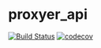 # proxyer_api
[![Build Status](https://www.travis-ci.org/TyrSnow/proxyer_api.svg?branch=develop)](https://www.travis-ci.org/TyrSnow/proxyer_api) [![codecov](https://codecov.io/gh/TyrSnow/proxyer_api/branch/develop/graph/badge.svg)](https://codecov.io/gh/TyrSnow/proxyer_api)

